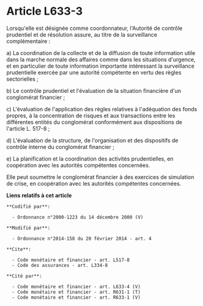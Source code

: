 # Article L633-3

Lorsqu'elle est désignée comme coordonnateur, l'Autorité de contrôle prudentiel et de résolution assure, au titre de la
surveillance complémentaire : 

a) La coordination de la collecte et de la diffusion de toute information utile dans la marche normale des affaires comme
dans les situations d'urgence, et en particulier de toute information importante intéressant la surveillance prudentielle
exercée par une autorité compétente en vertu des règles sectorielles ; 

b) Le contrôle prudentiel et l'évaluation de la situation financière d'un conglomérat financier ; 

c) L'évaluation de l'application des règles relatives à l'adéquation des fonds propres, à la concentration de risques et aux
transactions entre les différentes entités du conglomérat conformément aux dispositions de l'article L. 517-8 ; 

d) L'évaluation de la structure, de l'organisation et des dispositifs de contrôle interne du conglomérat financier ; 

e) La planification et la coordination des activités prudentielles, en coopération avec les autorités compétentes concernées.

Elle peut soumettre le conglomérat financier à des exercices de simulation de crise, en coopération avec les autorités
compétentes concernées.

**Liens relatifs à cet article**

	**Codifié par**:

	  - Ordonnance n°2000-1223 du 14 décembre 2000 (V)

	**Modifié par**:

	  - Ordonnance n°2014-158 du 20 février 2014 - art. 4

	**Cite**:

	  - Code monétaire et financier - art. L517-8
	  - Code des assurances - art. L334-8

	**Cité par**:

	  - Code monétaire et financier - art. L633-4 (V)
	  - Code monétaire et financier - art. R631-1 (T)
	  - Code monétaire et financier - art. R633-1 (V)
